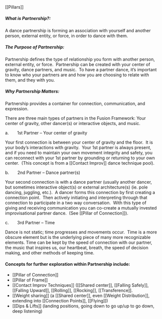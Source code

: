 [[Pillars]]

##### *What is Partnership?:*
A dance partnership is forming an association with yourself and another person, external entity, or force, in order to dance with them.

##### *The Purpose of Partnership:*
Partnership defines the type of relationship you form with another person, external entity, or force.  Partnership can be created with your center of gravity, dance partners, and music.  To have a partner dance, it’s important to know who your partners are and how you are choosing to relate with them, and they with you.

##### *Why Partnership Matters:*
Partnership provides a container for connection, communication, and expression. 

There are three main types of partners in the Fusion Framework: Your center of gravity, other dancer(s) or interactive objects, and music.

a.       1st Partner – Your center of gravity 

Your first connection is between your center of gravity and the floor.  It is your body’s interactions with gravity.  Your 1st partner is always present, and if you need to maintain your own movement integrity and safety, you can reconnect with your 1st partner by grounding or returning to your own center.  (This concept is from a [[Contact Improv]] dance technique pool).

b.       2nd Partner – Dance partner(s) 

Your second connection is with a dance partner (usually another dancer, but sometimes interactive object(s) or external architecture(s) (ie. pole dancing, juggling, etc.).  A dancer forms this connection by first creating a connection point.  Then actively initiating and interpreting through that connection to participate in a two way conversation.  With this type of giving and receiving communication you can co-create a mutually invested improvisational partner dance.  (See [[Pillar of Connection]]).

c.       3rd Partner – Time

Dance is not static; time progresses and movements occur.  Time is a more obscure element but is the underlying piece of many more recognizable elements. Time can be kept by the speed of connection with our partner, the music that inspires us, our heartbeat, breath, the speed of decision making, and other methods of keeping time.

#### Concepts for further exploration within Partnership include:

- [[Pillar of Connection]]
- [[Pillar of Frame]]
- [[Contact Improv Techniques]] ([[Shared center]], [[Falling Safely]], [[Falling Upward]], [[Rolling]], [[Rocking]], [[Transference]].
- [[Weight sharing]] (a [[Shared center]], even [[Weight Distribution]], extending into [[Connection Points]], [[Flying]])
- [[Dips & Lifts]] (landing positions, going down to go up/up to go down, deep listening)